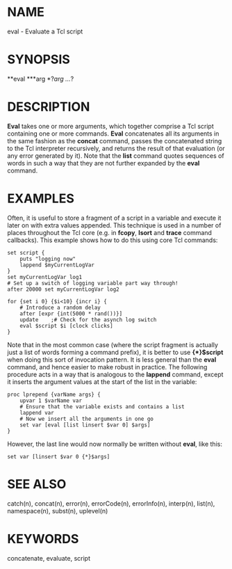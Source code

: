 # NAME

eval - Evaluate a Tcl script

# SYNOPSIS

**eval ***arg *?*arg \...*?

# DESCRIPTION

**Eval** takes one or more arguments, which together comprise a Tcl
script containing one or more commands. **Eval** concatenates all its
arguments in the same fashion as the **concat** command, passes the
concatenated string to the Tcl interpreter recursively, and returns the
result of that evaluation (or any error generated by it). Note that the
**list** command quotes sequences of words in such a way that they are
not further expanded by the **eval** command.

# EXAMPLES

Often, it is useful to store a fragment of a script in a variable and
execute it later on with extra values appended. This technique is used
in a number of places throughout the Tcl core (e.g. in **fcopy**,
**lsort** and **trace** command callbacks). This example shows how to do
this using core Tcl commands:

    set script {
        puts "logging now"
        lappend $myCurrentLogVar
    }
    set myCurrentLogVar log1
    # Set up a switch of logging variable part way through!
    after 20000 set myCurrentLogVar log2

    for {set i 0} {$i<10} {incr i} {
        # Introduce a random delay
        after [expr {int(5000 * rand())}]
        update    ;# Check for the asynch log switch
        eval $script $i [clock clicks]
    }

Note that in the most common case (where the script fragment is actually
just a list of words forming a command prefix), it is better to use
**{\*}\$script** when doing this sort of invocation pattern. It is less
general than the **eval** command, and hence easier to make robust in
practice. The following procedure acts in a way that is analogous to the
**lappend** command, except it inserts the argument values at the start
of the list in the variable:

    proc lprepend {varName args} {
        upvar 1 $varName var
        # Ensure that the variable exists and contains a list
        lappend var
        # Now we insert all the arguments in one go
        set var [eval [list linsert $var 0] $args]
    }

However, the last line would now normally be written without **eval**,
like this:

    set var [linsert $var 0 {*}$args]

# SEE ALSO

catch(n), concat(n), error(n), errorCode(n), errorInfo(n), interp(n),
list(n), namespace(n), subst(n), uplevel(n)

# KEYWORDS

concatenate, evaluate, script

<!---
Copyright (c) 1993 The Regents of the University of California
Copyright (c) 1994-1996 Sun Microsystems, Inc
-->

